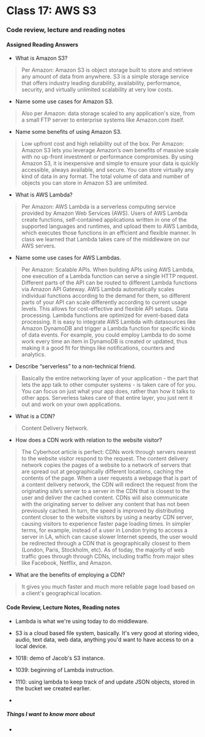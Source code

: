 # Class 17: AWS S3

### Code review, lecture and reading notes


#### Assigned Reading Answers

- What is Amazon S3?

> Per Amazon: Amazon S3 is object storage built to store and retrieve any amount of data from anywhere. S3 is a simple storage service that offers industry leading durability, availability, performance, security, and virtually unlimited scalability at very low costs.

- Name some use cases for Amazon S3.

> Also per Amazon: data storage scaled to any application's size, from a small FTP server to enterprise systems like Amazon.com itself.

- Name some benefits of using Amazon S3.

> Low upfront cost and high reliability out of the box.  Per Amazon: Amazon S3 lets you leverage Amazon’s own benefits of massive scale with no up-front investment or performance compromises. By using Amazon S3, it is inexpensive and simple to ensure your data is quickly accessible, always available, and secure. You can store virtually any kind of data in any format. The total volume of data and number of objects you can store in Amazon S3 are unlimited.

- What is AWS Lambda?

> Per Amazon: AWS Lambda is a serverless computing service provided by Amazon Web Services (AWS). Users of AWS Lambda create functions, self-contained applications written in one of the supported languages and runtimes, and upload them to AWS Lambda, which executes those functions in an efficient and flexible manner.
In class we learned that Lambda takes care of the middleware on our AWS servers.

- Name some use cases for AWS Lambdas.

> Per Amazon: Scalable APIs. When building APIs using AWS Lambda, one execution of a Lambda function can serve a single HTTP request. Different parts of the API can be routed to different Lambda functions via Amazon API Gateway. AWS Lambda automatically scales individual functions according to the demand for them, so different parts of your API can scale differently according to current usage levels. This allows for cost-effective and flexible API setups.
‍
Data processing. Lambda functions are optimized for event-based data processing. It is easy to integrate AWS Lambda with datasources like Amazon DynamoDB and trigger a Lambda function for specific kinds of data events. For example, you could employ Lambda to do some work every time an item in DynamoDB is created or updated, thus making it a good fit for things like notifications, counters and analytics.

- Describe “serverless” to a non-technical friend.

> Basically the entire networking layer of your application - the part that lets the app talk to other computer systems - is taken care of for you.  You can focus on just what your app does, rather than how it talks to other apps. Serverless takes care of that entire layer, you just rent it out and work on your own applications.

- What is a CDN?

> Content Delivery Network.

- How does a CDN work with relation to the website visitor?

> The Cyberhoot article is perfect: CDNs work through servers nearest to the website visitor respond to the request. The content delivery network copies the pages of a website to a network of servers that are spread out at geographically different locations, caching the contents of the page. When a user requests a webpage that is part of a content delivery network, the CDN will redirect the request from the originating site’s server to a server in the CDN that is closest to the user and deliver the cached content. CDNs will also communicate with the originating server to deliver any content that has not been previously cached. In turn, the speed is improved by distributing content closer to the website visitors by using a nearby CDN server, causing visitors to experience faster page loading times. In simpler terms, for example, instead of a user in London trying to access a server in LA, which can cause slower Internet speeds, the user would be redirected through a CDN that is geographically closest to them (London, Paris, Stockholm, etc). As of today, the majority of web traffic goes through through CDNs, including traffic from major sites like Facebook, Netflix, and Amazon.

- What are the benefits of employing a CDN?

> It gives you much faster and much more reliable page load based on a client's geographical location.  


#### Code Review, Lecture Notes, Reading notes

- Lambda is what we're using today to do middleware.

- S3 is a cloud based file system, basically.  It's very good at storing video, audio, text data, web data, anything you'd want to have access to on a local device.

- 1018: demo of Jacob's S3 instance.

- 1039: beginning of Lambda instruction.

- 1110: using lambda to keep track of and update JSON objects, stored in the bucket we created earlier.

- 

##### Things I want to know more about

- 